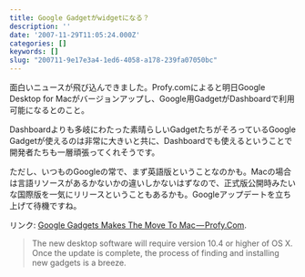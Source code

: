```yaml
---
title: Google Gadgetがwidgetになる？
description: ''
date: '2007-11-29T11:05:24.000Z'
categories: []
keywords: []
slug: "200711-9e17e3a4-1ed6-4058-a178-239fa07050bc"
---
```

面白いニュースが飛び込んできました。Profy.comによると明日Google Desktop for Macがバージョンアップし、Google用GadgetがDashboardで利用可能になるとのこと。

Dashboardよりも多岐にわたった素晴らしいGadgetたちがそろっているGoogle Gadgetが使えるのは非常に大きいと共に、Dashboardでも使えるということで開発者たちも一層頑張ってくれそうです。

ただし、いつものGoogleの常で、まず英語版ということなのかも。Macの場合は言語リソースがあるかないかの違いしかないはずなので、正式版公開時みたいな国際版を一気にリリースということもあるかも。Googleアップデートを立ち上げて待機ですね。

リンク: [Google Gadgets Makes The Move To Mac — Profy.Com](http://www.profy.com/2007/11/28/google-gadgets-makes-the-move-to-mac/ "Google Gadgets Makes The Move To Mac - Profy.Com").

> The new desktop software will require version 10.4 or higher of OS X. Once the update is complete, the process of finding and installing new gadgets is a breeze.